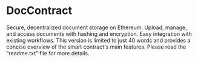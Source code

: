 # DocContract
Secure, decentralized document storage on Ethereum. Upload, manage, and access documents with hashing and encryption. Easy integration with existing workflows.  This version is limited to just 40 words and provides a concise overview of the smart contract's main features. Please read the “readme.txt” file for more details.
